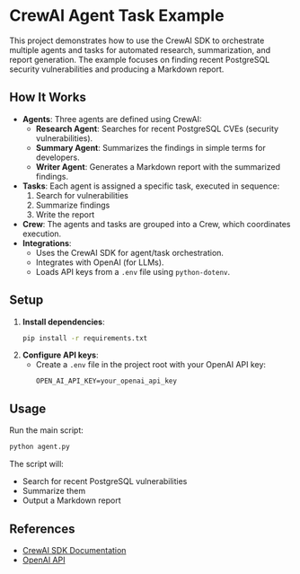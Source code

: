 # CrewAI Agent Task Example

This project demonstrates how to use the CrewAI SDK to orchestrate multiple agents and tasks for automated research, summarization, and report generation. The example focuses on finding recent PostgreSQL security vulnerabilities and producing a Markdown report.

## How It Works

- **Agents**: Three agents are defined using CrewAI:
  - **Research Agent**: Searches for recent PostgreSQL CVEs (security vulnerabilities).
  - **Summary Agent**: Summarizes the findings in simple terms for developers.
  - **Writer Agent**: Generates a Markdown report with the summarized findings.
- **Tasks**: Each agent is assigned a specific task, executed in sequence:
  1. Search for vulnerabilities
  2. Summarize findings
  3. Write the report
- **Crew**: The agents and tasks are grouped into a Crew, which coordinates execution.
- **Integrations**:
  - Uses the CrewAI SDK for agent/task orchestration.
  - Integrates with OpenAI (for LLMs).
  - Loads API keys from a `.env` file using `python-dotenv`.

## Setup

1. **Install dependencies**:
   ```bash
   pip install -r requirements.txt
   ```
2. **Configure API keys**:
   - Create a `.env` file in the project root with your OpenAI API key:
     ```env
     OPEN_AI_API_KEY=your_openai_api_key
     ```

## Usage

Run the main script:
```bash
python agent.py
```

The script will:
- Search for recent PostgreSQL vulnerabilities
- Summarize them
- Output a Markdown report

## References
- [CrewAI SDK Documentation](https://docs.crewai.com/)
- [OpenAI API](https://platform.openai.com/docs/api-reference)